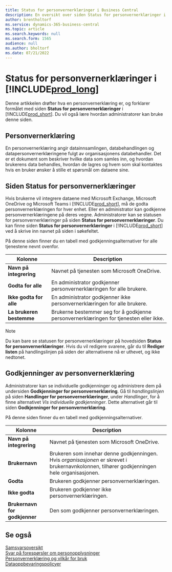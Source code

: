 ```yaml
---
title: Status for personvernerklæringer i Business Central
description: En oversikt over siden Status for personvernerklæringer i Business Central
author: brentholtorf
ms.service: dynamics-365-business-central
ms.topic: article
ms.search.keywords: null
ms.search.form: 1565
audience: null
ms.author: bholtorf
ms.date: 07/21/2022
---
```


# <a name="privacy-notices-status-in-"></a>Status for personvernerklæringer i [!INCLUDE[prod_long](includes/prod_long.md)]

Denne artikkelen drøfter hva en personvernerklæring er, og forklarer formålet med siden **Status for personvernerklæringer** i [!INCLUDE[prod_short](includes/prod_short.md)]. Du vil også lære hvordan administratorer kan bruke denne siden.

## <a name="privacy-notice"></a>Personvernerklæring

En personvernerklæring angir datainnsamlingen, databehandlingen og datapersonvernerklæringene fulgt av organisasjonens databehandler. Det er et dokument som beskriver hvilke data som samles inn, og hvordan brukerens data behandles, hvordan de lagres og hvem som skal kontaktes hvis en bruker ønsker å stille et spørsmål om dataene sine. 

## <a name="privacy-notices-status-page"></a>Siden Status for personvernerklæringer

Hvis brukerne vil integrere dataene med Microsoft Exchange, Microsoft OneDrive og Microsoft Teams i [!INCLUDE[prod_short](includes/prod_short.md)], må de godta personvernerklæringen for hver enhet. Eller en administrator kan godkjenne personvernerklæringene på deres vegne. Administratorer kan se statusen for personvernerklæringer på siden **Status for personvernerklæringer**. Du kan finne siden **Status for personvernerklæringer** i [!INCLUDE[prod_short](includes/prod_short.md)] ved å skrive inn navnet på siden i søkefeltet.  

På denne siden finner du en tabell med godkjenningsalternativer for alle tjenestene nevnt ovenfor. 

| Kolonne | Description |
| ----------- | ----------- | 
| **Navn på integrering** | Navnet på tjenesten som Microsoft OneDrive. |
| **Godta for alle** | En administrator godkjenner personvernerklæringen for alle brukere. |
| **Ikke godta for alle** | En administrator godkjenner ikke personvernerklæringen for alle brukere. |
| **La brukeren bestemme** | Brukerne bestemmer seg for å godkjenne personvernerklæringen for tjenesten eller ikke. |

> [!NOTE]
> Du kan bare se statusen for personvernerklæringer på hovedsiden **Status for personvernerklæringer**. Hvis du vil redigere svarene, går du til **Rediger listen** på handlingslinjen på siden der alternativene nå er uthevet, og ikke nedtonet.

## <a name="privacy-notice-approvals"></a>Godkjenninger av personvernerklæring

Administratorer kan se individuelle godkjenninger og administrere dem på undersiden **Godkjenninger for personvernerklæring**. Gå til *handlingslinjen* på siden **Handlinger for personvernerklæringer**, under *Handlinger*, for å finne alternativet *Vis individuelle godkjenninger*. Dette alternativet går til siden **Godkjenninger for personvernerklæring**.<br>

På denne siden finner du en tabell med godkjenningsalternativer. 

| Kolonne | Description |
| ----------- | ----------- | 
| **Navn på integrering** | Navnet på tjenesten som Microsoft OneDrive. |
| **Brukernavn** | Brukeren som innehar denne godkjenningen. Hvis *organisasjonen* er skrevet i brukernavnkolonnen, tilhører godkjenningen hele organisasjonen. 
| **Godta** | Brukeren godkjenner personvernerklæringen. |
| **Ikke godta** | Brukeren godkjenner ikke personvernerklæringen. |
| **Brukernavn for godkjenner** | Den som godkjenner personvernerklæringen. |

## <a name="see-also"></a>Se også

[Samsvarsoversikt  ](/dynamics365/business-central/compliance/compliance-overview)  
[Svar på forespørsler om personopplysninger  ](/dynamics365/business-central/admin-responding-to-requests-about-personal-data)  
[Personvernerklæring og vilkår for bruk ](/dynamics365/business-central/dev-itpro/developer/readiness/readiness-checklist-i-privacypolicy-termsofuse)  
[Dataoppbevaringspolicyer](/dynamics365-release-plan/2020wave2/smb/dynamics365-business-central/define-retention-policies) 
